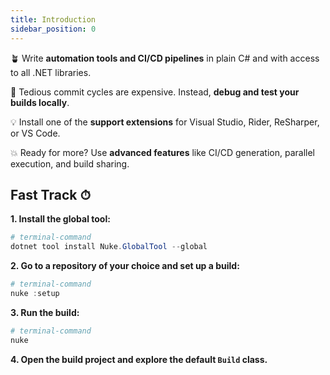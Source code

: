 ```yaml
---
title: Introduction
sidebar_position: 0
---
```


<!-- https://docusaurus.io/docs/next/api/plugins/@docusaurus/plugin-content-docs#markdown-front-matter -->

🪴 Write **automation tools and CI/CD pipelines** in plain C# and with access to all .NET libraries.

💸 Tedious commit cycles are expensive. Instead, **debug and test your builds locally**.

💡 Install one of the **support extensions** for Visual Studio, Rider, ReSharper, or VS Code.

💥 Ready for more? Use **advanced features** like CI/CD generation, parallel execution, and build sharing.

## Fast Track ⏱

**1. Install the global tool:**

```powershell
# terminal-command
dotnet tool install Nuke.GlobalTool --global
```

**2. Go to a repository of your choice and set up a build:**

```powershell
# terminal-command
nuke :setup
```

**3. Run the build:**

```powershell
# terminal-command
nuke
```

**4. Open the build project and explore the default `Build` class.**

<!--
## Coming from Cake? 🍰

Get a feeling how your Cake scripts would look like in NUKE.

**1. Install the global tool:**

```powershell
# terminal-command
dotnet tool install Nuke.GlobalTool --global
```

**2. Go to a repository built with Cake**

**3. Convert your Cake scripts:**

```powershell
# terminal-command
nuke :cake-convert
```

**4. Inspect the outcome (errors are expected)**
-->
